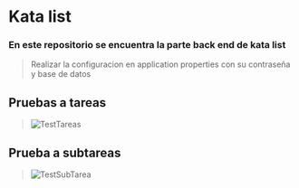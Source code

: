 # Kata list
### En este repositorio se encuentra la parte back end de kata list
> Realizar la configuracion en application properties con su contraseña y base de datos

## Pruebas a tareas
> ![TestTareas](https://user-images.githubusercontent.com/90659322/174420662-cf0533a1-d6de-42a5-87ae-f8acb3bd7ce6.PNG)


## Prueba a subtareas
> ![TestSubTarea](https://user-images.githubusercontent.com/90659322/174420610-404d98c9-eb48-4932-9ae4-08a5c1db237b.PNG)
